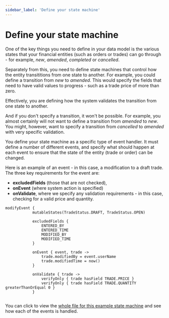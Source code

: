```yaml
---
sidebar_label: 'Define your state machine'
---
```


# Define your state machine

One of the key things you need to define in your data model is the various states that your financial entities (such as orders or trades) can go through - for example, *new*, *amended*, *completed* or *cancelled*.

Separately from this, you need to define state machines that control how the entity transititions from one state to another. For example, you could define a transition from *new* to *amended*. This would specify the fields that need to have valid values to progress - such as a trade price of more than zero.

Effectively, you are defining how the system validates the transition from one state to another.

And if you don't specify a transition, it won't be possible. For example, you almost certainly will not want to define a transition from *amended* to *new*. You might, however, want to specify a transition from *cancelled* to *amended* with very specific validation.

You define your state machine as a specific type of event handler. It must define a number of different events, and specify what should happen at each event to ensure that the state of the entity (trade or order) can be changed.

Here is an example of an event - in this case, a modification to a draft trade. The three key requirements for the event are:

* **excludedFields** (those that are not checked),
*  **onEvent**  (where system action is specified) 
*  **onValidate**, where we specify any validation requirements - in this case, checking for a valid price and quantity.

```
modifyEvent {
            mutableStates(TradeStatus.DRAFT, TradeStatus.OPEN)

            excludedFields {
                ENTERED_BY
                ENTERED_TIME
                MODIFIED_BY
                MODIFIED_TIME
            }

            onEvent { event, trade ->
                trade.modifiedBy = event.userName
                trade.modifiedTime = now()
            }

            onValidate { trade ->
                verifyOnly { trade hasField TRADE.PRICE }
                verifyOnly { trade hasField TRADE.QUANTITY greaterThanOrEqual 0 }
            }


```

You can click to view the [whole file for this example state machine](state-machine-example) and see how each of the events is handled.





